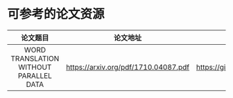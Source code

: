 # 可参考的论文资源

| 论文题目 | 论文地址 | github路径 | 文章大意描述 |
| :-----------: | :-----------: | :------------: | :--------------:|
| WORD TRANSLATION WITHOUT PARALLEL DATA | https://arxiv.org/pdf/1710.04087.pdf | https://github.com/facebookresearch/MUSE |多语言的embedding，对抗学习
